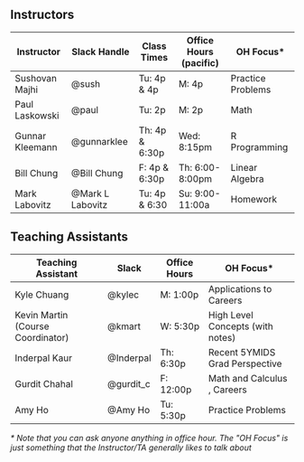 ## Instructors 

| Instructor                              | Slack Handle       | Class Times              | Office Hours (pacific) | OH Focus\*        |
|-----------------------------------------|--------------------|--------------------------|------------------------|-------------------|
| Sushovan Majhi                          | @sush              | Tu: 4p & 4p              | M: 4p                  | Practice Problems |
| Paul Laskowski                          | @paul              | Tu: 2p                   | M: 2p                  | Math              |
| Gunnar Kleemann                         | @gunnarklee        | Th: 4p & 6:30p | Wed: 8:15pm             | R Programming     |
| Bill Chung                              | @Bill Chung        | F: 4p & 6:30p            | Th: 6:00-8:00pm        | Linear Algebra    |
| Mark Labovitz                           | @Mark L Labovitz   | Tu: 4p & 6:30            | Su: 9:00-11:00a        | Homework          |

## Teaching Assistants

| Teaching Assistant                | Slack            | Office Hours | OH Focus\*                                  |
|-----------------------------------|------------------|--------------|---------------------------------------------|
| Kyle Chuang                       | @kylec           | M: 1:00p     | Applications to Careers                     |
| Kevin Martin (Course Coordinator) | @kmart           | W: 5:30p     | High Level Concepts (with notes)            |
| Inderpal Kaur                     | @Inderpal        | Th: 6:30p    | Recent 5YMIDS Grad Perspective              |
| Gurdit Chahal                     | @gurdit_c        | F: 12:00p    | Math and Calculus , Careers                 |
| Amy Ho                            | @Amy Ho          | Tu: 5:30p    | Practice Problems                           |

_\* Note that you can ask anyone anything in office hour. The "OH Focus" is just something that the Instructor/TA generally likes to talk about_

